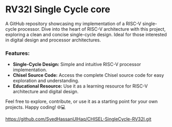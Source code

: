
# RV32I Single Cycle core

A GitHub repository showcasing my implementation of a RISC-V single-cycle processor. Dive into the heart of RISC-V architecture with this project, exploring a clean and concise single-cycle design. Ideal for those interested in digital design and processor architectures.

### Features:
- **Single-Cycle Design:** Simple and intuitive RISC-V processor implementation.
- **Chisel Source Code:** Access the complete Chisel source code for easy exploration and understanding.
- **Educational Resource:** Use it as a learning resource for RISC-V architecture and digital design.

Feel free to explore, contribute, or use it as a starting point for your own projects. Happy coding! 🌐💻

https://github.com/SyedHassanUlHaq/CHISEL-SingleCycle-RV32I.git
